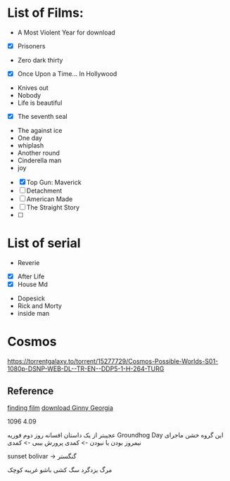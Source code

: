 
# List of Films:

- A Most Violent Year for download
- [x] Prisoners
- Zero dark thirty
- [x] Once Upon a Time... In Hollywood
- Knives out
- Nobody
- Life is beautiful
- [x] The seventh seal
- The against ice
- One day
- whiplash
- Another round
- Cinderella man
- joy
- [x] Top Gun: Maverick
- [ ] Detachment 
- [ ] American Made
- [ ] The Straight Story
- [ ] 


# List of serial
- Reverie
- [x] After Life
- [x] House Md
- Dopesick
- Rick and Morty
- inside man

# Cosmos
https://torrentgalaxy.to/torrent/15277729/Cosmos-Possible-Worlds-S01-1080p-DSNP-WEB-DL--TR-EN--DDP5-1-H-264-TURG
## Reference
[finding film](https://azintv5.xyz/genre/romance/page/2/)
[download Ginny Georgia](https://torrentgalaxy.to/torrent/14299156/Ginny-and-Georgia-S01-COMPLETE-720p-NF-WEBRip-x264-GalaxyTV)


1096
4.09

عجیبتر از یک داستان
افسانه روز دوم فوریه 
Groundhog Day
این گروه خشن 
ماجرای نیمروز
بودن یا نبودن -> کمدی
پرورش بیبی -> کمدی

sunset bolivar -> گنگستر

مرگ یزدگرد
سگ کشی 
باشو غریبه کوچک


